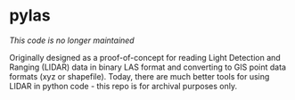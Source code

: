 # pylas

*This code is no longer maintained*

Originally designed as a proof-of-concept for reading Light Detection and Ranging (LIDAR) 
data in binary LAS format and converting to GIS point data formats (xyz or shapefile). Today, there
are much better tools for using LIDAR in python code - this repo is for archival purposes only.
